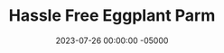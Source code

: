 ---
layout: post
title:  "Hassle Free Eggplant Parm"
date:   2023-07-26 00:00:00 -05000
categories: 
- Recipes
- Meatless
permalink: /recipes/eggplant-parm
image: /assets/Food/Meatless/Eggplant Parm/egg-parm-cover.jpg
ing: eggplantparm-ing
facts: eggplantparm-facts
Prep: 20
Rest: 
Cook: 70
Source1: https://www.skinnytaste.com/lighter-eggplant-parmesan-5-pts/
Source2: 
whisk: https://s.samsungfood.com/g3iri
tags: 
- eggplant parmesean
- parmesean
- cheese
- mozzarella
- shredded cheese
- sauce
- pasta sauce
- marinara sauce
- cottage cheese
- gluten free
- casserole
- ricotta
Description: This eggplant Parm recipe cuts out the unnecessary breading and frying of the eggplant. This not only makes it simpler, but healthier as well without all the added oils (and makes it gluten free too!). This great meatless dish works well as a side or on a sandwich as well.
Instructions: 
- Start by making the sauce if you don't have any already made.  I prefer to use my <a href="pasta-sauce">Simple Pasta Sauce</a>.  You can also use a can or jar of sauce too<br><br>

- Preheat oven to 450°F. Spray 2 sheet pans with oil.<br><br>

- While the sauce simmers, slice the eggplant into 1/4 inch thick slices. Transfer to the prepared pans, it's ok if they overlap. Season with salt.<br><br>
- <center><img src="/assets/Food/Meatless/Eggplant Parm/egg-parm-3.jpg" alt="" class="instruction-image"></center><br>

- Bake for 25 minutes, turning halfway through, until eggplant is golden.<br><br>

- Meanwhile, in a medium bowl combine cottage (or ricotta) cheese, parmesean cheese, egg, parsley, onion powder, and garlic powder.  Also add 1/4 cup (30 g) of grated cheese, and reserve the rest for topping.<br><br>
- <center><img src="/assets/Food/Meatless/Eggplant Parm/egg-parm-5.jpg" alt="" class="instruction-image"></center><br>

- Layer sauce, eggplant, cottage cheese mix, and mozzarella. Repeat 2 more times. Top with remaining 2 tbsp (15 g) grated cheese<br><br>

- Lower your to 400F.  Cover with foil and bake until cheese is melted and everything is bubbling, about 40 minutes.<br><br>

- Remove the foil, and bake an additional 10 minutes.<br><br>

- Take it out of the oven and let it sit about 10 minutes before cutting.
---